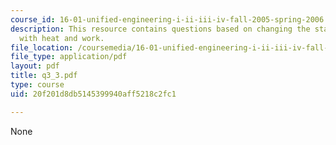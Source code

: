 ```yaml
---
course_id: 16-01-unified-engineering-i-ii-iii-iv-fall-2005-spring-2006
description: This resource contains questions based on changing the state of a system
  with heat and work.
file_location: /coursemedia/16-01-unified-engineering-i-ii-iii-iv-fall-2005-spring-2006/20f201d8db5145399940aff5218c2fc1_q3_3.pdf
file_type: application/pdf
layout: pdf
title: q3_3.pdf
type: course
uid: 20f201d8db5145399940aff5218c2fc1

---
```

None